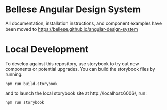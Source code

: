 # Bellese Angular Design System

All documentation, installation instructions, and component examples have been moved to https://bellese.github.io/angular-design-system

# Local Development

To develop against this repository, use storybook to try out new components or potential upgrades. You can build the storybook files by running:
```
npm run build-storybook
```
and to launch the local storybook site at http://localhost:6006/, run:
```
npm run storybook
```
